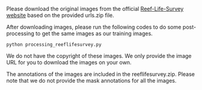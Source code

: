 Please download the original images from the official [Reef-Life-Survey website](https://reeflifesurvey.com/) based on the provided urls.zip file.

After downloading images, please run the following codes to do some post-processing to get the same images as our training images.

```python processing_reeflifesurvey.py```

We do not have the copyright of these images. We only provide the image URL for you to download the images on your own.

The annotations of the images are included in the reeflifesurvey.zip. Please note that we do not provide the mask annotations for all the images.
